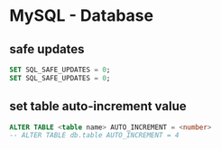 
# MySQL - Database

## safe updates

```sql
SET SQL_SAFE_UPDATES = 0;
SET SQL_SAFE_UPDATES = 0;
```

## set table auto-increment value

```sql
ALTER TABLE <table name> AUTO_INCREMENT = <number>
-- ALTER TABLE db.table AUTO_INCREMENT = 4
```
